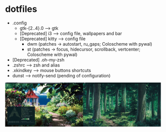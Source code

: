 # dotfiles

- .config 
  - gtk-{2..4}.0 --> gtk
  - [Deprecated] i3 --> config file, wallpapers and bar
  - [Deprecated] kitty --> config file 
	- dwm (patches -> autostart, ru_gaps; Coloscheme with pywal)
	- st (patches -> focus, hidecursor, scrollback, vertcenter; Coloscheme with pywal)
- [Deprecated] .oh-my-zsh 
- .zshrc --> zsh and alias
- .xkindkey --> mouse buttons shortcuts  
- dunst --> notify-send (pending of configuration)

![](screenshots/screenshot6.jpg)
